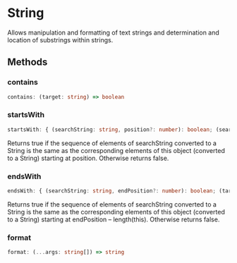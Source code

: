 # String

Allows manipulation and formatting of text strings and determination and location of substrings within strings.

## Methods

### contains

```ts
contains: (target: string) => boolean
```

### startsWith

```ts
startsWith: { (searchString: string, position?: number): boolean; (searchString: string, position?: number): boolean; }
```

Returns true if the sequence of elements of searchString converted to a String is the
same as the corresponding elements of this object (converted to a String) starting at
position. Otherwise returns false.

### endsWith

```ts
endsWith: { (searchString: string, endPosition?: number): boolean; (target: string, length?: number): boolean; }
```

Returns true if the sequence of elements of searchString converted to a String is the
same as the corresponding elements of this object (converted to a String) starting at
endPosition – length(this). Otherwise returns false.

### format

```ts
format: (...args: string[]) => string
```
